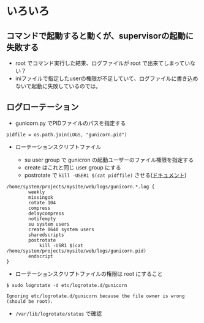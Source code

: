 # いろいろ

## コマンドで起動すると動くが、supervisorの起動に失敗する

- root でコマンド実行した結果、ログファイルが root で出来てしまっていない？
- iniファイルで指定したuserの権限が不足していて、ログファイルに書き込めないで起動に失敗しているのでは。

## ログローテーション

- gunicorn.py でPIDファイルのパスを指定する

~~~
pidfile = os.path.join(LOGS, "gunicorn.pid")
~~~

- ローテーションスクリプトファイル

	- su user group で gunicron の起動ユーザーのファイル権限を指定する
	- create はこれと同じ user group にする
	- postrotate で `kill -USER1 $(cat pidffile)` させる([ドキュメント](https://gunicorn-docs.readthedocs.org/en/latest/deploy.html#logging))
	
~~~
/home/system/projects/mysite/web/logs/gunicorn.*.log {
        weekly
        missingok
        rotate 104
        compress
        delaycompress
        notifempty
        su system users
        create 0640 system users
        sharedscripts
        postrotate
            kill -USR1 $(cat /home/system/projects/mysite/web/logs/gunicorn.pid)
        endscript
}
~~~

- ローテーションスクリプトファイルの権限は root にすること

~~~
$ sudo logrotate -d etc/logrotate.d/gunicorn 

Ignoring etc/logrotate.d/gunicorn because the file owner is wrong (should be root).
~~~

- `/var/lib/logrotate/status` で確認